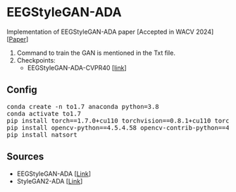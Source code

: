 # EEGStyleGAN-ADA
Implementation of EEGStyleGAN-ADA paper [Accepted in WACV 2024]  [[Paper](https://arxiv.org/abs/2310.16532)]

1. Command to train the GAN is mentioned in the Txt file.
2. Checkpoints:
   * EEGStyleGAN-ADA-CVPR40 [[link](https://iitgnacin-my.sharepoint.com/:u:/g/personal/19210048_iitgn_ac_in/EXn-8R80rxtHjlMCzPfhL9UBj80opHXyq3MnBBXXE6IsQw?e=Xbt2zO)]
   
## Config

<pre>
conda create -n to1.7 anaconda python=3.8
conda activate to1.7
pip install torch==1.7.0+cu110 torchvision==0.8.1+cu110 torchaudio==0.7.0 -f https://download.pytorch.org/whl/torch_stable.html
pip install opencv-python==4.5.4.58 opencv-contrib-python==4.5.4.58
pip install natsort
</pre>

## Sources
* EEGStyleGAN-ADA [[Link](https://github.com/prajwalsingh/EEGStyleGAN-ADA)]
* StyleGAN2-ADA [[Link](https://github.com/NVlabs/stylegan2-ada-pytorch)]
